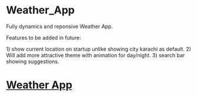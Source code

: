 # Weather_App
<p>Fully dynamics and reponsive Weather App.</p>
<p>
Features to be added in future:</p>
1) show current location on startup unlike showing city karachi as default.
2) Will add more attractive theme with animation for day/night.
3) search bar showing suggestions.

<h1><a target=_blank href="https://weatherapp-786.web.app/">Weather App</a></h1>
